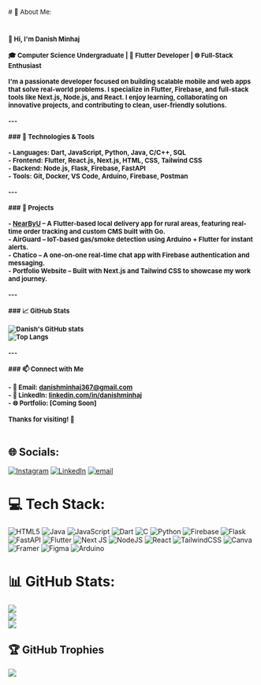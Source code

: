 <font size="2"># 💫 About Me:
# 👋 Hi, I'm Danish Minhaj<br><br>🎓 Computer Science Undergraduate | 📱 Flutter Developer | 🌐 Full-Stack Enthusiast<br><br>I'm a passionate developer focused on building scalable mobile and web apps that solve real-world problems. I specialize in **Flutter**, **Firebase**, and **full-stack tools** like **Next.js**, **Node.js**, and **React**. I enjoy learning, collaborating on innovative projects, and contributing to clean, user-friendly solutions.<br><br>---<br><br>### 🔧 Technologies & Tools<br><br>- **Languages:** Dart, JavaScript, Python, Java, C/C++, SQL  <br>- **Frontend:** Flutter, React.js, Next.js, HTML, CSS, Tailwind CSS  <br>- **Backend:** Node.js, Flask, Firebase, FastAPI  <br>- **Tools:** Git, Docker, VS Code, Arduino, Firebase, Postman  <br><br>---<br><br>### 🚀 Projects<br><br>- **[NearByU](#)** – A Flutter-based local delivery app for rural areas, featuring real-time order tracking and custom CMS built with Go.<br>- **AirGuard** – IoT-based gas/smoke detection using Arduino + Flutter for instant alerts.<br>- **Chatico** – A one-on-one real-time chat app with Firebase authentication and messaging.<br>- **Portfolio Website** – Built with Next.js and Tailwind CSS to showcase my work and journey.<br><br>---<br><br>### 📈 GitHub Stats<br><br>![Danish's GitHub stats](https://github-readme-stats.vercel.app/api?username=Danish0minhaj&show_icons=true&theme=radical)<br>![Top Langs](https://github-readme-stats.vercel.app/api/top-langs/?username=Danish0minhaj&layout=compact&theme=radical)<br><br>---<br><br>### 📫 Connect with Me<br><br>- 📧 Email: danishminhaj367@gmail.com  <br>- 💼 LinkedIn: [linkedin.com/in/danishminhaj](https://linkedin.com/in/danishminhaj)  <br>- 🌐 Portfolio: [Coming Soon]  <br><br>Thanks for visiting! 🙌<br><br></font>


## 🌐 Socials:
[![Instagram](https://img.shields.io/badge/Instagram-%23E4405F.svg?logo=Instagram&logoColor=white)](https://instagram.com/instagram.com/danish____minhaj/) [![LinkedIn](https://img.shields.io/badge/LinkedIn-%230077B5.svg?logo=linkedin&logoColor=white)](https://linkedin.com/in/nkedin.com/in/danishminhaj/) [![email](https://img.shields.io/badge/Email-D14836?logo=gmail&logoColor=white)](mailto:danishminhaj367@gmail.com) 

# 💻 Tech Stack:
![HTML5](https://img.shields.io/badge/html5-%23E34F26.svg?style=for-the-badge&logo=html5&logoColor=white) ![Java](https://img.shields.io/badge/java-%23ED8B00.svg?style=for-the-badge&logo=openjdk&logoColor=white) ![JavaScript](https://img.shields.io/badge/javascript-%23323330.svg?style=for-the-badge&logo=javascript&logoColor=%23F7DF1E) ![Dart](https://img.shields.io/badge/dart-%230175C2.svg?style=for-the-badge&logo=dart&logoColor=white) ![C](https://img.shields.io/badge/c-%2300599C.svg?style=for-the-badge&logo=c&logoColor=white) ![Python](https://img.shields.io/badge/python-3670A0?style=for-the-badge&logo=python&logoColor=ffdd54) ![Firebase](https://img.shields.io/badge/firebase-%23039BE5.svg?style=for-the-badge&logo=firebase) ![Flask](https://img.shields.io/badge/flask-%23000.svg?style=for-the-badge&logo=flask&logoColor=white) ![FastAPI](https://img.shields.io/badge/FastAPI-005571?style=for-the-badge&logo=fastapi) ![Flutter](https://img.shields.io/badge/Flutter-%2302569B.svg?style=for-the-badge&logo=Flutter&logoColor=white) ![Next JS](https://img.shields.io/badge/Next-black?style=for-the-badge&logo=next.js&logoColor=white) ![NodeJS](https://img.shields.io/badge/node.js-6DA55F?style=for-the-badge&logo=node.js&logoColor=white) ![React](https://img.shields.io/badge/react-%2320232a.svg?style=for-the-badge&logo=react&logoColor=%2361DAFB) ![TailwindCSS](https://img.shields.io/badge/tailwindcss-%2338B2AC.svg?style=for-the-badge&logo=tailwind-css&logoColor=white) ![Canva](https://img.shields.io/badge/Canva-%2300C4CC.svg?style=for-the-badge&logo=Canva&logoColor=white) ![Framer](https://img.shields.io/badge/Framer-black?style=for-the-badge&logo=framer&logoColor=blue) ![Figma](https://img.shields.io/badge/figma-%23F24E1E.svg?style=for-the-badge&logo=figma&logoColor=white) ![Arduino](https://img.shields.io/badge/-Arduino-00979D?style=for-the-badge&logo=Arduino&logoColor=white)
# 📊 GitHub Stats:
![](https://github-readme-stats.vercel.app/api?username=Danish0minhaj&theme=dark&hide_border=false&include_all_commits=false&count_private=false)<br/>
![](https://nirzak-streak-stats.vercel.app/?user=Danish0minhaj&theme=dark&hide_border=false)<br/>
![](https://github-readme-stats.vercel.app/api/top-langs/?username=Danish0minhaj&theme=dark&hide_border=false&include_all_commits=false&count_private=false&layout=compact)

## 🏆 GitHub Trophies
![](https://github-profile-trophy.vercel.app/?username=Danish0minhaj&theme=radical&no-frame=false&no-bg=false&margin-w=4)

<!-- Proudly created with GPRM ( https://gprm.itsvg.in ) -->
